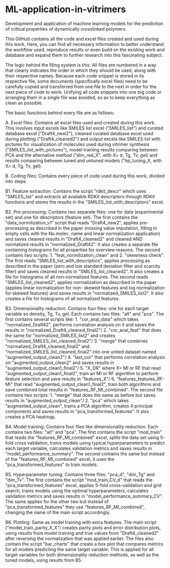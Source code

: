 # ML-application-in-vitrimers
Development and application of machine learning models for the prediction of critical properties of dynamically crosslinked polymers.

This GitHub contains all the code and excel files created and used during this work. 
Here, you can find all necessary information to better understand the workflow used, reproduce results or even build on the existing work and database and expand them to further research into this fascinating subject.

The logic behind the filing system is this: All files are numbered in a way that clearly indicates the order in which they should be used, along with their respective names. 
Because each code snippet is stored in its respective file, some documents (specifically excel files) need to be carefully copied and transferred from one file to the next in order for the next piece of code to work. Unifying all code snippets into one big code or arranging them in a single file was avoided, so as to keep everything as clean as possible. 


The basic functions behind every file are as follows:

A. Excel files: Contains all excel files used and created during this work. This involves input excels like SMILES list excel ("SMILES_list") and curated database excel ("Draft4_new2"), cleaned curated database excel used during plotting ("Draft4_cleaned2") and output excels like SMILES list with pictures for visualization of molecules used during vitrimer synthesis ("SMILES_list_with_pictures"), model training results comparing between PCA and the alternative method ("dim_red_X", with X= d, Tg, Tv, gel) and results comparing between tuned and untuned models ("hp_tuning_X, with X= d, Tg, Tv, gel).


B. Coding files: Contains every piece of code used during this work, divided into steps.


B1. Feature extraction: Contains the script "rdkit_descr" which uses "SMILES_list" and extracts all available RDKit descriptors through RDKit functions and stores the results in the "SMILES_list_with_descriptors" excel.


B2. Pre-processing: Contains two separate files: one for data (experimental set) and one for descriptors (feature set). The first contains the "data_normilization_v1" script that reads "Draft4_new2", applies pre-processing as described in the paper (missing value imputation, filling in empty cells with the No.molec. name and linear normalization application) and saves cleaned results in "Draft4_cleaned2" and cleaned AND normalized results in "normalized_Draft42". It also creates a separate file containing histograms for all properties for overview reasons. The second contains two scripts: 1. "feat_normilization_clean" and 2. "skewness check". The first reads "SMILES_list_with_descriptors", applies processing as described in the paper (zero and low standard deviation filter and scarcity filter) and saves cleaned results in "SMILES_list_cleaned2". It also creates a file for histograms of all non-normalized features. The second reads "SMILES_list_cleaned2", applies normalization as described in the paper (applies linear normalization for non- skewed features and log normalization for skewed features) and saves results in "normalized_SMILES_list2". It also creates a file for histograms of all normalized features.


B3. Dimensionality reduction: Contains four files: one for each target variable so density, Tg, Tv, gel. Each contains two files: "alt" and "pca". The first contains several scripts like: 1. "cor_anal_data" which takes "normalized_Draft42", performs correlation analysis on it and saves the results in "normalized_Draft4_cleaned_final2"/ 2. "cor_anal_feat" that does the same for "normalized_SMILES_list2" and creates "normalized_SMILES_list_cleaned_final2"/ 3. "merge" that combines "normalized_Draft4_cleaned_final2" and "normalized_SMILES_list_cleaned_final2" into one united dataset named "augmented_output_clean2"/ 4. "last_cor" that performs correlation analysis on "augmented_output_clean2" and saves results in "augmented_output_clean1_final2"/ 5. "X_DR" where X= MI or RF that read "augmented_output_clean1_final2", train an MI or RF algorithm to perform feature selection and save results in "features_X"/ 6. "features_features_RF-MI" that read "augmented_output_clean1_final2", train both algorithms and save combined total results in "features_RF_MI_combined". The second file contains two scripts: 1. "merge" that does the same as before but saves results in "augmented_output_clean"/ 2. "pca" which takes "augmented_output_clean", trains a PCA algorithm, creates 4 principal components and saves results in "pca_transformed_features". It also creates a PCA heatmap.


B4. Model training: Contains four files like dimensionality reduction. Each contains two files: "alt" and "pca". The first contains the script "mod_train" that reads the "features_RF_MI_combined" excel, splits the data set using 5-fold cross validation, trains models using typical hyperparameters to predict each target variable, calculates validation metrics and saves results in "model_performance_summary". The second contains the same but instead of the "features_RF_MI_combined" excel, it uses the "pca_transformed_features" to train models.


B5. Hyperparameter tuning: Contains three files: "pca_d", "dim_Tg" and "dim_Tv". The first contains the script "mod_train_CV_d" that reads the "pca_transformed_features" excel, applies 5-fold cross-validation and grid search, trains models using the optimal hyperparameters, calculates validation metrics and saves results in "model_performance_summary_CV". The same applies for the other two but instead of "pca_transformed_features" they use "features_RF_MI_combined", changing the name of the main script accordingly.


B6. Plotting: Same as model training with extra features. The main script ("model_train_parity_X_X") creates parity plots and error distribution plots, using results from model training and true values from "Draft4_cleaned2" after reversing the normalization that was applied earlier. The files also contain the script "bar_charts" that create a box plot that compares metrics for all models predicting the same target variable. This is applied for all target variables for both dimensionality reduction methods, as well as the tuned models, using results from B5.

